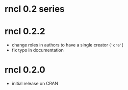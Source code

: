 
# rncl 0.2 series

# rncl 0.2.2

* change roles in authors to have a single creator (`'cre'`)
* fix typo in documentation

# rncl 0.2.0

* initial release on CRAN
